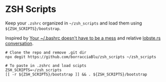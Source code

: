 # ZSH Scripts

Keep your `.zshrc` organized in `~/zsh_scripts` and load them using `${ZSH_SCRIPTS}/bootstrap`.

Inspired by [Your ~/.bashrc doesn't have to be a mess](https://write.as/bpsylevc6lliaspe.md) and relative [lobste.rs conversation](https://lobste.rs/s/r1tpld/your_bashrc_doesn_t_have_be_mess).


```
# Clone the repo and remove .git dir
npx degit https://github.com/borracciaBlu/zsh_scripts ~/zsh_scripts
```

```
# To paste in .zshrc and load scipts
ZSH_SCRIPTS=~/zsh_scripts
[[ -r ${ZSH_SCRIPTS}/bootstrap ]] && . ${ZSH_SCRIPTS}/bootstrap
```
